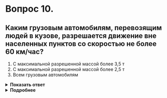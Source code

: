 # Вопрос 10.

## Каким грузовым автомобилям, перевозящим людей в кузове, разрешается движение вне населенных пунктов со скоростью не более 60 км/час?

1. С максимальной разрешенной массой более 3,5 т
2. С максимальной разрешенной массой более 2,5 т
3. Всем грузовым автомобилям

<details>
<summary><b>Показать ответ</b></summary>
Правильный ответ: 3
</details>
<details>
<summary><b>Подробнее</b></summary>
Всем грузовым автомобилям, перевозящим людей в кузове, вне населенных пунктов, разрешается движение со скоростью не более 60 км/ч.
(Пункт 10.3 ПДД)
</details>
